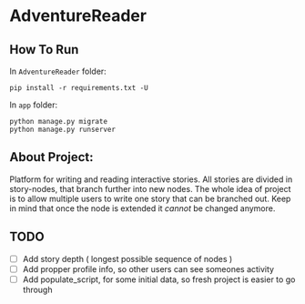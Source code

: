 # AdventureReader

## How To Run

In `AdventureReader` folder:
```
pip install -r requirements.txt -U
```

In `app` folder:
```
python manage.py migrate
python manage.py runserver
```

## About Project:

Platform for writing and reading interactive stories. All stories are divided in story-nodes, that branch further into new nodes. The whole idea of project is to allow multiple users to write one story that can be branched out. Keep in mind that once the node is extended it *cannot* be changed anymore.

## TODO
- [ ] Add story depth ( longest possible sequence of nodes )
- [ ] Add propper profile info, so other users can see someones activity
- [ ] Add populate_script, for some initial data, so fresh project is easier to go through
